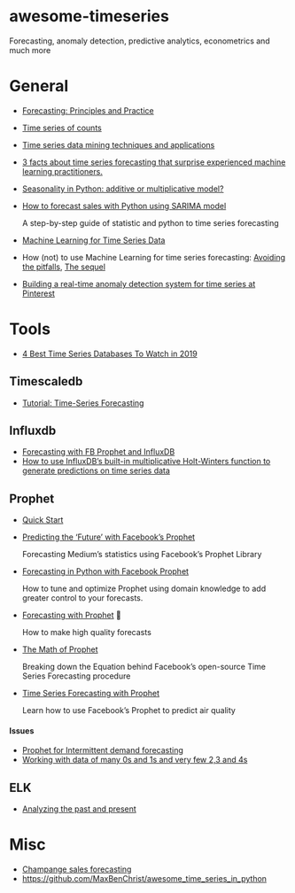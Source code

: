 # awesome-timeseries

Forecasting, anomaly detection, predictive analytics, econometrics and much more

# General

* [Forecasting: Principles and Practice](https://otexts.com/fpp2/)
* [Time series of counts](https://otexts.com/fpp2/counts.html)
* [Time series data mining techniques and applications](https://towardsdatascience.com/time-series-data-mining-techniques-and-applications-5159b8ad26ec)
* [3 facts about time series forecasting that surprise experienced machine learning practitioners.](https://towardsdatascience.com/3-facts-about-time-series-forecasting-that-surprise-experienced-machine-learning-practitioners-69c18ee89387)
* [Seasonality in Python: additive or multiplicative model?](https://medium.com/@sigmundojr/seasonality-in-python-additive-or-multiplicative-model-d4b9cf1f48a7)
* [How to forecast sales with Python using SARIMA model](https://towardsdatascience.com/how-to-forecast-sales-with-python-using-sarima-model-ba600992fa7d)
  
  A step-by-step guide of statistic and python to time series forecasting
  
* [Machine Learning for Time Series Data](https://medium.com/@ODSC/machine-learning-for-time-series-data-e3971d38005b)
* How (not) to use Machine Learning for time series forecasting: [Avoiding the pitfalls](https://towardsdatascience.com/how-not-to-use-machine-learning-for-time-series-forecasting-avoiding-the-pitfalls-19f9d7adf424), [The sequel](https://towardsdatascience.com/how-not-to-use-machine-learning-for-time-series-forecasting-the-sequel-e117e6ff55f1)  
* [Building a real-time anomaly detection system for time series at Pinterest](https://medium.com/pinterest-engineering/building-a-real-time-anomaly-detection-system-for-time-series-at-pinterest-a833e6856ddd)


# Tools

* [4 Best Time Series Databases To Watch in 2019](https://medium.com/schkn/4-best-time-series-databases-to-watch-in-2019-ef1e89a72377)

## Timescaledb

* [Tutorial: Time-Series Forecasting](https://docs.timescale.com/latest/tutorials/tutorial-forecasting)

## Influxdb

* [Forecasting with FB Prophet and InfluxDB](https://www.influxdata.com/blog/forecasting-with-fb-prophet-and-influxdb/)
* [How to use InfluxDB’s built-in multiplicative Holt-Winters function to generate predictions on time series data](https://www.influxdata.com/blog/how-to-use-influxdbs-holt-winters-function-for-predictions/)

## Prophet

* [Quick Start](https://facebook.github.io/prophet/docs/quick_start.html#python-api)
* [Predicting the ‘Future’ with Facebook’s Prophet](https://towardsdatascience.com/predicting-the-future-with-facebook-s-prophet-bdfe11af10ff)
  
  Forecasting Medium’s statistics using Facebook’s Prophet Library
  
* [Forecasting in Python with Facebook Prophet](https://towardsdatascience.com/forecasting-in-python-with-facebook-prophet-29810eb57e66)

   How to tune and optimize Prophet using domain knowledge to add greater control to your forecasts.
   
* [Forecasting with Prophet](https://towardsdatascience.com/forecasting-with-prophet-d50bbfe95f91) 🔭
  
  How to make high quality forecasts

* [The Math of Prophet](https://medium.com/future-vision/the-math-of-prophet-46864fa9c55a)
  
  Breaking down the Equation behind Facebook’s open-source Time Series Forecasting procedure
  
* [Time Series Forecasting with Prophet](https://towardsdatascience.com/time-series-forecasting-with-prophet-54f2ac5e722e)
  
  Learn how to use Facebook’s Prophet to predict air quality

#### Issues

* [Prophet for Intermittent demand forecasting](https://github.com/facebook/prophet/issues/1442)
* [Working with data of many 0s and 1s and very few 2,3 and 4s](https://github.com/facebook/prophet/issues/1153)


## ELK

* [Analyzing the past and present](https://www.elastic.co/guide/en/machine-learning/7.6/ml-overview.html)

# Misc

* [Champange sales forecasting](https://github.com/palashmoon/champange-sales-forecasting)
* https://github.com/MaxBenChrist/awesome_time_series_in_python
